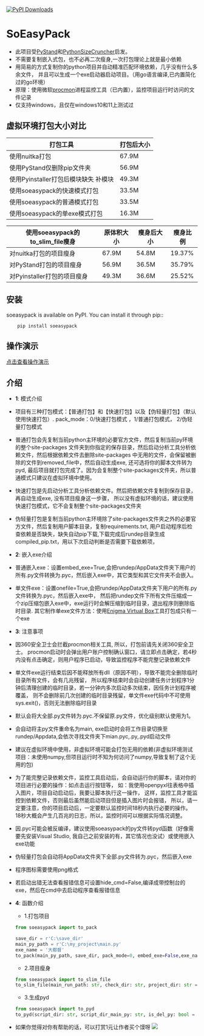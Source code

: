 [![PyPI Downloads](https://static.pepy.tech/badge/soeasypack)](https://pepy.tech/projects/soeasypack)
# SoEasyPack
- 此项目受[PyStand](https://github.com/skywind3000/PyStand "PyStand")和[PythonSizeCruncher](https://github.com/mengdeer589/PythonSizeCruncher "PythonSizeCruncher")启发。
- 不需要复制嵌入式包，也不必再二次瘦身,一次打包理论上就是最小依赖
- 用简易的方式复制你的python项目并自动精准匹配环境依赖，几乎没有什么多余文件，
  并且可以生成一个exe启动器启动项目。（用go语言编译,已内置简化过的go环境）
- 原理：使用微软[procmon](https://learn.microsoft.com/en-us/sysinternals/downloads/procmon "procmon")进程监控工具（已内置），监控项目运行时访问的文件记录
- 仅支持windows，且仅在windows10和11上测试过
## 虚拟环境打包大小对比
| 打包工具                     | 打包后大小 |
|--------------------------|-------|
| 使用nuitka打包               | 67.9M |
| 使用PyStand仅删除pip文件夹       | 56.9M |
| 使用Pyinstaller打包后模块缺失 补模块 | 49.3M |
| 使用soeasypack的快速模式打包      | 33.5M |
| 使用soeasypack的普通模式打包      | 33.5M |
| 使用soeasypack的单exe模式打包    | 16.3M |

| 使用soeasypack的to_slim_file瘦身  | 原体积大小      | 瘦身后大小    | 瘦身比例  |
|---------------------------------|------------|------------|-------|
| 对nuitka打包的项目瘦身             | 67.9M      | 54.8M      | 19.37% |
| 对PyStand打包的项目瘦身            | 56.9M      | 36.5M      | 35.79% |
| 对Pyinstaller打包的项目瘦身        | 49.3M      | 36.6M      | 25.52%|

## 安装

soeasypack is available on PyPI. You can install it through pip::


```shell
    pip install soeasypack
```
## 操作演示
   [点击查看操作演示](https://www.bilibili.com/video/BV1Pfz4YdEAZ/ "操作演示") 
## 介绍

- **1**: 模式介绍
- 项目有三种打包模式：【普通打包】和【快速打包】以及【伪轻量打包】（默认使用快速打包）.
  pack_mode：0/快速打包模式 ，1/普通打包模式， 2/伪轻量打包模式

- 普通打包会先复制当前python主环境的必要官方文件，然后复制当前py环境的整个site-packages
  文件夹到你指定的保存目录，然后启动分析工具分析依赖文件，然后根据依赖文件去删除site-packages
  中无用的文件，会保留被删除的文件到removed_file中，然后自动生成exe, 还可选将你的脚本文件转为pyd,
  最后项目就打包完成了。因为会复制整个site-packages文件夹，所以普通模式只建议在虚拟环境中使用。
       
- 快速打包是先启动分析工具分析依赖文件。然后把依赖文件复制到保存目录，再自动生成exe, 没有项目瘦身这一步骤，
  所以没有虚拟环境的话，建议使用快速打包模式，它不会复制整个site-packages文件夹

- 伪轻量打包是复制当前python主环境除了site-packages文件夹之外的必要官方文件，然后复制用户脚本目录，复制requirements.txt,
  用户启动程序后检查依赖是否缺失，缺失自动pip下载,下载完成后rundep目录生成compiled_pip.txt，用以下次启动判断是否需要下载依赖项，

- **2**: 嵌入exe介绍
- 普通嵌入exe：设置embed_exe=True,会把rundep/AppData文件夹下用户的所有.py文件转换为.pyc，然后嵌入exe中，其它类型和其它文件夹不会嵌入。
- 单文件exe：设置onefile=True,会把rundep/AppData文件夹下用户的所有.py文件转换为.pyc，然后嵌入exe中，
  然后把rundep文件下所有文件压缩成一个zip压缩包嵌入exe中，exe运行时会解压缩到临时目录，退出程序则删除临时目录.
  其它制作单exe文件方法：使用[Enigma Virtual Box](https://www.enigmaprotector.com/cn/downloads.html)工具打包成只有一个exe  

- **3**: 注意事项
- 因360安全卫士会拦截procmon相关工具, 所以，打包前请先关闭360安全卫士。
  procmon启动时会弹出用户账户控制确认窗口，请立即点击确定，若4秒内没有点击确定，则用户程序已启动，导致监控程序不能完整记录依赖文件
- 单文件exe运行结束后因不能释放所有dll（原因不明），导致不能完全删除临时目录所有文件，会有几兆残留，
  所以程序结束时会自动创建任务计划程序1分钟后清理创建的临时目录，若一分钟内多次启动多次结束，因任务计划程序被覆盖，
  则不会删除前几次创建的临时目录残留，单文件exe代码中不可使用sys.exit()，否则无法删除临时目录
- 默认会将大全部.py文件转为.pyc.不保留原.py文件，优化级别默认使用为1。
- 会自动将主py文件重命名为main, exe启动时会将工作目录切换至rundep/Appdata,会依次寻找文件夹下mian.pyc,.py,.pyd启动文件
- 建议在虚拟环境中使用，非虚拟环境可能会打包无用的依赖(非虚拟环境测试项目：未使用numpy,但项目运行时不知为何访问了numpy,导致复制了这个无用的包)
- 为了能完整记录依赖文件，监控工具启动后，会自动运行你的脚本，请对你的项目进行必要的操作：如点击运行按钮等，
  如：我使用openpyxl往表格中插入图片，项目自动启动后，我要让脚本执行这一操作，
  这样，监控工具才能监控到依赖文件，否则最后虽然能启动项目但是插入图片时会报错，
  所以，请一定要注意，你的项目启动后，一定要默认监控时间18秒内执行必要的操作。
  18秒大概会产生几百兆的日志，所以，监控时间可以根据实际情况调整。
- 因.pyc可能会被反编译，建议使用soeasypack的py文件转pyd函数（好像需要先安装Visual Studio, 我自己之前安装的有，其它情况也没试）或使用嵌入exe功能
- 伪轻量打包会自动将AppData文件夹下全部.py文件转为.pyc，然后嵌入exe
- 程序图标需要使用png格式
- 若启动出错无法查看报错信息可设置hide_cmd=False,编译成带控制台的exe，然后在cmd中去启动程序查看报错信息

- **4**: 函数介绍
    - 1.打包项目
    ```python
    from soeasypack import to_pack
    
    save_dir = r'C:\save_dir'
    main_py_path = r'C:\my_project\main.py' 
    exe_name = '大都督'
    to_pack(main_py_path, save_dir, pack_mode=0, embed_exe=False,exe_name=exe_name, pyc_optimize=1) 
    ```
    - 2.项目瘦身
    ```python
    from soeasypack import to_slim_file
    to_slim_file(main_run_path: str, check_dir: str, project_dir: str = None, monitoring_time=20)
    ```
    - 3.生成pyd
    ```python
    from soeasypack import to_pyd
    to_pyd(script_dir: str, script_dir_main_py: str, is_del_py: bool = False)
    ```
- 如果你觉得对你有帮助的话，可以打赏1元让作者买个馍呀
![](https://github.com/XMQSVIP/MyImage/blob/main/zhi_wei.png?raw=true)

